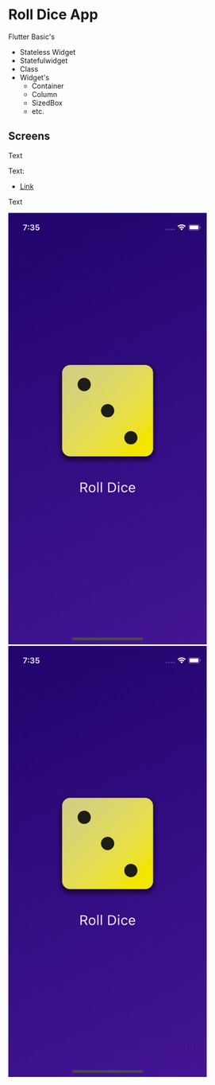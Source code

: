# Roll Dice App

Flutter Basic's

- Stateless Widget 
- Statefulwidget
- Class
- Widget's
    - Container
    - Column
    - SizedBox
    - etc.

## Screens

Text

Text:

- [Link](link)

Text

<div>
  <img src="assets/screens/screen_bb.png" alt="Image 1" width="400" />
  <img src="assets/screens/screen_bb.png" alt="Image 2" width="400" />
</div>
